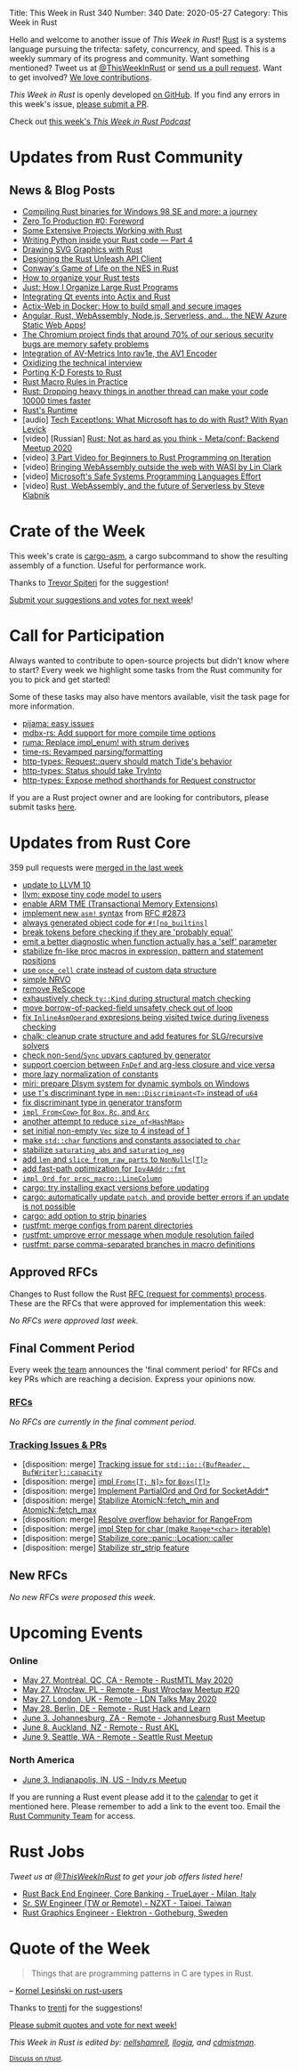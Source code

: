 Title: This Week in Rust 340
Number: 340
Date: 2020-05-27
Category: This Week in Rust

Hello and welcome to another issue of *This Week in Rust*!
[Rust](http://rust-lang.org) is a systems language pursuing the trifecta: safety, concurrency, and speed.
This is a weekly summary of its progress and community.
Want something mentioned? Tweet us at [@ThisWeekInRust](https://twitter.com/ThisWeekInRust) or [send us a pull request](https://github.com/cmr/this-week-in-rust).
Want to get involved? [We love contributions](https://github.com/rust-lang/rust/blob/master/CONTRIBUTING.md).

*This Week in Rust* is openly developed [on GitHub](https://github.com/cmr/this-week-in-rust).
If you find any errors in this week's issue, [please submit a PR](https://github.com/cmr/this-week-in-rust/pulls).

Check out [this week's *This Week in Rust Podcast*](https://rustacean-station.org/episode/016-twir-340/)

# Updates from Rust Community

## News & Blog Posts


* [Compiling Rust binaries for Windows 98 SE and more: a journey](https://seri.tools/blog/compiling-rust-for-legacy-windows/)
* [Zero To Production #0: Foreword](https://www.lpalmieri.com/posts/2020-05-24-zero-to-production-0-foreword/)
* [Some Extensive Projects Working with Rust](https://blog.knoldus.com/some-extensive-projects-working-with-rust/)
* [Writing Python inside your Rust code — Part 4](https://blog.m-ou.se/writing-python-inside-rust-4/)
* [Drawing SVG Graphics with Rust](https://cetra3.github.io/blog/drawing-svg-graphs-rust/)
* [Designing the Rust Unleash API Client](https://medium.com/cognite/designing-the-rust-unleash-api-client-6809c95aa568)
* [Conway's Game of Life on the NES in Rust](https://gridbugs.org/conways-game-of-life-on-the-nes-in-rust/)
* [How to organize your Rust tests](https://blog.logrocket.com/how-to-organize-your-rust-tests/)
* [Just: How I Organize Large Rust Programs](https://rodarmor.com/blog/tour-de-just)
* [Integrating Qt events into Actix and Rust](https://www.rubdos.be/corona/qt/rust/tokio/actix/2020/05/23/actix-qt.html)
* [Actix-Web in Docker: How to build small and secure images](https://dev.to/sergeyzenchenko/actix-web-in-docker-how-to-build-small-and-secure-images-2mjd)
* [Angular, Rust, WebAssembly, Node.js, Serverless, and... the NEW Azure Static Web Apps!](https://dev.to/azure/angular-rust-webassembly-node-js-serverless-and-the-new-azure-static-web-apps-cnb)
* [The Chromium project finds that around 70% of our serious security bugs are memory safety problems](https://www.chromium.org/Home/chromium-security/memory-safety)
* [Integration of AV-Metrics Into rav1e, the AV1 Encoder](https://dev.to/vibhoothi/integration-of-av-metrics-into-rav1e-the-av1-encoder-5h8h)
* [Oxidizing the technical interview](https://blog.mgattozzi.dev/oxidizing-the-technical-interview/)
* [Porting K-D Forests to Rust](https://tavianator.com/porting-k-d-forests-to-rust/)
* [Rust Macro Rules in Practice](https://dev.to/sassman/rust-macro-rules-in-practice-40ne)
* [Rust: Dropping heavy things in another thread can make your code 10000 times faster](https://abramov.io/rust-dropping-things-in-another-thread)
* [Rust's Runtime](https://blog.mgattozzi.dev/rusts-runtime/)
* [audio] [Tech Except!ons: What Microsoft has to do with Rust? With Ryan Levick](https://anchor.fm/tech-exceptions/episodes/What-Microsoft-has-to-do-with-Rust--on-this-episode-with-Ryan-Levick-eec75h)
* [video] [Russian] [Rust: Not as hard as you think - Meta/conf: Backend Meetup 2020](https://www.youtube.com/watch?v=n3kyvMVck_M)
* [video] [3 Part Video for Beginners to Rust Programming on Iteration](https://tim.mcnamara.nz/post/618982870485172224/rust-iteration)
* [video] [Bringing WebAssembly outside the web with WASI by Lin Clark](https://www.youtube.com/watch?v=fh9WXPu0hw8)
* [video] [Microsoft's Safe Systems Programming Languages Effort](https://mybuild.microsoft.com/sessions/61de34c5-b111-4ece-928f-541854875862?source=sessions)
* [video] [Rust, WebAssembly, and the future of Serverless by Steve Klabnik](https://www.youtube.com/watch?v=CMB6AlE1QuI)

# Crate of the Week

This week's crate is [cargo-asm](https://github.com/gnzlbg/cargo-asm), a cargo subcommand to show the resulting assembly of a function. Useful for performance work.

Thanks to [Trevor Spiteri](https://users.rust-lang.org/t/crate-of-the-week/2704/769) for the suggestion!

[Submit your suggestions and votes for next week][submit_crate]!

[submit_crate]: https://users.rust-lang.org/t/crate-of-the-week/2704

# Call for Participation

Always wanted to contribute to open-source projects but didn't know where to start?
Every week we highlight some tasks from the Rust community for you to pick and get started!

Some of these tasks may also have mentors available, visit the task page for more information.

* [pijama: easy issues](https://github.com/christianpoveda/pijama/issues?q=is%3Aissue+is%3Aopen+label%3AE-easy)
* [mdbx-rs: Add support for more compile time options](https://github.com/Kerollmops/mdbx-rs/issues/1)
* [ruma: Replace impl_enum! with strum derives](https://github.com/ruma/ruma-events/issues/90)
* [time-rs: Revamped parsing/formatting](https://github.com/time-rs/time/issues/236)
* [http-types: Request::query should match Tide's behavior](https://github.com/http-rs/http-types/issues/154)
* [http-types: Status should take TryInto<StatusCode/>](https://github.com/http-rs/http-types/issues/155)
* [http-types: Expose method shorthands for Request constructor](https://github.com/http-rs/http-types/issues/156)


If you are a Rust project owner and are looking for contributors, please submit tasks [here][guidelines].

[guidelines]: https://users.rust-lang.org/t/twir-call-for-participation/4821

# Updates from Rust Core

359 pull requests were [merged in the last week][merged]

[merged]: https://github.com/search?q=is%3Apr+org%3Arust-lang+is%3Amerged+merged%3A2020-05-18..2020-05-25

* [update to LLVM 10](https://github.com/rust-lang/rust/pull/67759)
* [llvm: expose tiny code model to users](https://github.com/rust-lang/rust/pull/72397)
* [enable ARM TME (Transactional Memory Extensions)](https://github.com/rust-lang/rust/pull/72438)
* [implement new `asm!` syntax](https://github.com/rust-lang/rust/pull/69171) from [RFC #2873](https://github.com/rust-lang/rfcs/pull/2873)
* [always generated object code for `#![no_builtins]`](https://github.com/rust-lang/rust/pull/72325)
* [break tokens before checking if they are 'probably equal'](https://github.com/rust-lang/rust/pull/72306)
* [emit a better diagnostic when function actually has a 'self' parameter](https://github.com/rust-lang/rust/pull/72308)
* [stabilize fn-like proc macros in expression, pattern and statement positions](https://github.com/rust-lang/rust/pull/68717)
* [use `once_cell` crate instead of custom data structure](https://github.com/rust-lang/rust/pull/72256)
* [simple NRVO](https://github.com/rust-lang/rust/pull/72205)
* [remove ReScope](https://github.com/rust-lang/rust/pull/72362)
* [exhaustively check `ty::Kind` during structural match checking](https://github.com/rust-lang/rust/pull/72153)
* [move borrow-of-packed-field unsafety check out of loop](https://github.com/rust-lang/rust/pull/72269)
* [fix `InlineAsmOperand` expresions being visited twice during liveness checking](https://github.com/rust-lang/rust/pull/72537)
* [chalk: cleanup crate structure and add features for SLG/recursive solvers](https://github.com/rust-lang/chalk/pull/459)
* [check non-`Send`/`Sync` upvars captured by generator](https://github.com/rust-lang/rust/pull/71923)
* [support coercion between `FnDef` and arg-less closure and vice versa](https://github.com/rust-lang/rust/pull/71599)
* [more lazy normalization of constants](https://github.com/rust-lang/rust/pull/71973)
* [miri: prepare Dlsym system for dynamic symbols on Windows](https://github.com/rust-lang/miri/pull/1424)
* [use `T`'s discriminant type in `mem::Discriminant<T>` instead of `u64`](https://github.com/rust-lang/rust/pull/70705)
* [fix discriminant type in generator transform](https://github.com/rust-lang/rust/pull/72502)
* [`impl From<Cow>` for `Box`, `Rc`, and `Arc`](https://github.com/rust-lang/rust/pull/71447)
* [another attempt to reduce `size_of<HashMap>`](https://github.com/rust-lang/hashbrown/pull/159)
* [set initial non-empty `Vec` size to 4 instead of 1](https://github.com/rust-lang/rust/pull/72227)
* [make `std::char` functions and constants associated to `char`](https://github.com/rust-lang/rust/pull/71854)
* [stabilize `saturating_abs` and `saturating_neg`](https://github.com/rust-lang/rust/pull/71886)
* [add `len` and `slice_from_raw_parts` to `NonNull<[T]>`](https://github.com/rust-lang/rust/pull/71940)
* [add fast-path optimization for `Ipv4Addr::fmt`](https://github.com/rust-lang/rust/pull/72399)
* [`impl Ord for proc_macro::LineColumn`](https://github.com/rust-lang/rust/pull/72446)
* [cargo: try installing exact versions before updating](https://github.com/rust-lang/cargo/pull/8022)
* [cargo: automatically update `patch`, and provide better errors if an update is not possible](https://github.com/rust-lang/cargo/pull/8248)
* [cargo: add option to strip binaries](https://github.com/rust-lang/cargo/pull/8246)
* [rustfmt: merge configs from parent directories](https://github.com/rust-lang/rustfmt/pull/4179)
* [rustfmt: umprove error message when module resolution failed](https://github.com/rust-lang/rustfmt/pull/4198)
* [rustfmt: parse comma-separated branches in macro definitions](https://github.com/rust-lang/rustfmt/pull/4173)

## Approved RFCs

Changes to Rust follow the Rust [RFC (request for comments) process](https://github.com/rust-lang/rfcs#rust-rfcs). These
are the RFCs that were approved for implementation this week:

*No RFCs were approved last week.*

## Final Comment Period

Every week [the team](https://www.rust-lang.org/team.html) announces the
'final comment period' for RFCs and key PRs which are reaching a
decision. Express your opinions now.

### [RFCs](https://github.com/rust-lang/rfcs/labels/final-comment-period)

*No RFCs are currently in the final comment period.*

### [Tracking Issues & PRs](https://github.com/rust-lang/rust/labels/final-comment-period)

* [disposition: merge] [Tracking issue for `std::io::{BufReader, BufWriter}::capacity`](https://github.com/rust-lang/rust/issues/68833)
* [disposition: merge] [impl `From<[T; N]>` for `Box<[T]>`](https://github.com/rust-lang/rust/pull/71095)
* [disposition: merge] [Implement PartialOrd and Ord for SocketAddr*](https://github.com/rust-lang/rust/pull/72239)
* [disposition: merge] [Stabilize AtomicN::fetch_min and AtomicN::fetch_max](https://github.com/rust-lang/rust/pull/72324)
* [disposition: merge] [Resolve overflow behavior for RangeFrom](https://github.com/rust-lang/rust/pull/72368)
* [disposition: merge] [impl Step for char (make `Range*<char>` iterable)](https://github.com/rust-lang/rust/pull/72413)
* [disposition: merge] [Stabilize core::panic::Location::caller](https://github.com/rust-lang/rust/issues/72448)
* [disposition: merge] [Stabilize str_strip feature](https://github.com/rust-lang/rust/pull/72466)

## New RFCs

*No new RFCs were proposed this week.*

# Upcoming Events

### Online

* [May 27. Montréal, QC, CA - Remote - RustMTL May 2020](https://www.meetup.com/Rust-Montreal/events/270635425)
* [May 27. Wrocław, PL - Remote - Rust Wrocław Meetup #20](https://www.meetup.com/Rust-Wroclaw/events/270771184/)
* [May 27. London, UK - Remote - LDN Talks May 2020](https://www.meetup.com/Rust-London-User-Group/events/270526235/)
* [May 28. Berlin, DE - Remote - Rust Hack and Learn](https://www.meetup.com/Rust-London-User-Group/events/270526235/)
* [June 3. Johannesburg, ZA - Remote - Johannesburg Rust Meetup](https://www.meetup.com/Johannesburg-Rust-Meetup/events/270827463/)
* [June 8. Auckland, NZ - Remote - Rust AKL](https://www.meetup.com/rust-akl/events/266876685/)
* [June 9. Seattle, WA - Remote - Seattle Rust Meetup](https://www.meetup.com/Seattle-Rust-Meetup/events/gskksrybcjbmb/)

### North America

* [June 3. Indianapolis, IN, US - Indy.rs Meetup](https://www.meetup.com/indyrs/events/dtqwprybcjbfb/)

If you are running a Rust event please add it to the [calendar] to get
it mentioned here. Please remember to add a link to the event too.
Email the [Rust Community Team][community] for access.

[calendar]: https://www.google.com/calendar/embed?src=apd9vmbc22egenmtu5l6c5jbfc%40group.calendar.google.com
[community]: mailto:community-team@rust-lang.org

# Rust Jobs

*Tweet us at [@ThisWeekInRust](https://twitter.com/ThisWeekInRust) to get your job offers listed here!*

* [Rust Back End Engineer, Core Banking - TrueLayer - Milan, Italy](https://apply.workable.com/truelayer/j/37748BA121/)
* [Sr. SW Engineer (TW or Remote) - NZXT - Taipei, Taiwan](https://nzxt.bamboohr.com/jobs/view.php?id=233)
* [Rust Graphics Engineer - Elektron - Gotheburg, Sweden](https://www.elektron.se/rust-graphics-engineer/)

# Quote of the Week

> Things that are programming patterns in C are types in Rust.

– [Kornel Lesiński on rust-users](https://users.rust-lang.org/t/how-has-learning-and-working-in-rust-influenced-how-you-think-about-writing-software/42836/3)

Thanks to [trentj](https://users.rust-lang.org/t/twir-quote-of-the-week/328/876) for the suggestions!

[Please submit quotes and vote for next week!](https://users.rust-lang.org/t/twir-quote-of-the-week/328)

*This Week in Rust is edited by: [nellshamrell](https://github.com/nellshamrell), [llogiq](https://github.com/llogiq), and [cdmistman](https://github.com/cdmistman).*

<small>[Discuss on r/rust](https://www.reddit.com/r/rust/comments/grs1ql/this_week_in_rust_340/).</small>
